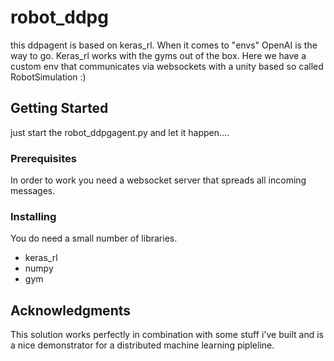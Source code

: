 # robot_ddpg
this ddpagent is based on keras_rl. When it comes to "envs" OpenAI is the way to go. Keras_rl works with the gyms out of the box. Here we have a custom env that communicates via websockets with a unity based so called RobotSimulation :) 

## Getting Started

just start the robot_ddpgagent.py and let it happen....

### Prerequisites

In order to work you need a websocket server that spreads all incoming messages.

### Installing

You do need a small number of libraries.

  - keras_rl
  - numpy
  - gym
 
## Acknowledgments

This solution works perfectly in combination with some stuff i've built and is a nice demonstrator for a distributed machine learning pipleline.
